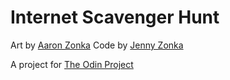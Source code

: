# Internet Scavenger Hunt
Art by [Aaron Zonka](https://aaronzonka.com/)
Code by [Jenny Zonka](https://github.com/jennycade)

A project for [The Odin Project](https://www.theodinproject.com/paths/full-stack-javascript/courses/javascript/lessons/where-s-waldo-a-photo-tagging-app)